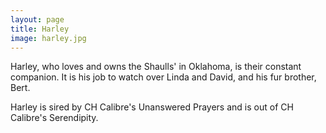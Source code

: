 ```yaml
---
layout: page
title: Harley
image: harley.jpg
---
```


Harley, who loves and owns the Shaulls' in Oklahoma, is their constant companion. It is his job to watch over
Linda and David, and his fur brother, Bert.

Harley is sired by CH Calibre's Unanswered Prayers and is out of CH Calibre's Serendipity.